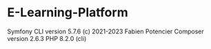 # E-Learning-Platform


Symfony CLI version 5.7.6 (c) 2021-2023 Fabien Potencier
Composer version 2.6.3
PHP 8.2.0 (cli)
